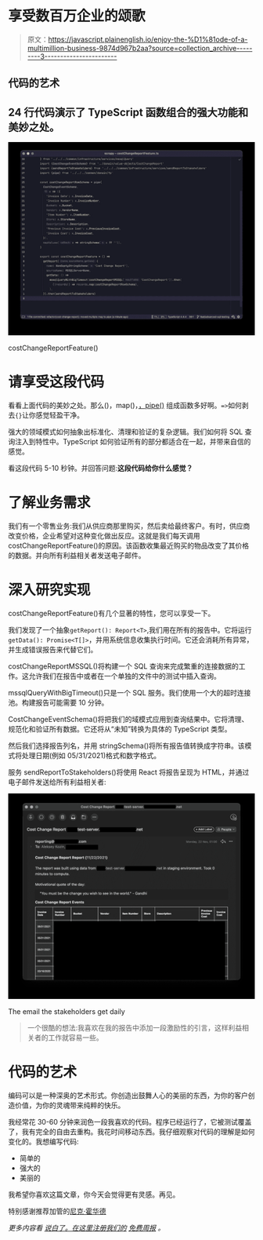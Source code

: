 # 享受数百万企业的颂歌

> 原文：<https://javascript.plainenglish.io/enjoy-the-%D1%81ode-of-a-multimillion-business-9874d967b2aa?source=collection_archive---------3----------------------->

## 代码的艺术

## 24 行代码演示了 TypeScript 函数组合的强大功能和美妙之处。

![](img/512b0da1bfce993a5ffb49835c22877b.png)

costChangeReportFeature()

# 请享受这段代码

看看上面代码的美妙之处。那么()，map()，[，pipe()](https://www.freecodecamp.org/news/10-ways-to-write-pipe-compose-in-javascript-f6d54c575616/) 组成函数多好啊。`=>`如何剥去`{}`让你感觉轻盈干净。

强大的领域模式如何抽象出标准化、清理和验证的复杂逻辑。我们如何将 SQL 查询注入到特性中。TypeScript 如何验证所有的部分都适合在一起，并带来自信的感觉。

看这段代码 5-10 秒钟。并回答问题:**这段代码给你什么感觉？**

# 了解业务需求

我们有一个零售业务:我们从供应商那里购买，然后卖给最终客户。有时，供应商改变价格，企业希望对这种变化做出反应。这就是我们每天调用 costChangeReportFeature()的原因。该函数收集最近购买的物品改变了其价格的数据。并向所有利益相关者发送电子邮件。

# 深入研究实现

costChangeReportFeature()有几个显著的特性，您可以享受一下。

我们发现了一个抽象`getReport(): Report<T>`,我们用在所有的报告中。它将运行`getData(): Promise<T[]>`，并用系统信息收集执行时间。它还会消耗所有异常，并生成错误报告来代替它们。

costChangeReportMSSQL()将构建一个 SQL 查询来完成繁重的连接数据的工作。这允许我们在报告中或者在一个单独的文件中的测试中插入查询。

mssqlQueryWithBigTimeout()只是一个 SQL 服务。我们使用一个大的超时连接池。构建报告可能需要 10 分钟。

CostChangeEventSchema()将把我们的域模式应用到查询结果中。它将清理、规范化和验证所有数据。它还将从“未知”转换为具体的 TypeScript 类型。

然后我们选择报告列名，并用 stringSchema()将所有报告值转换成字符串。该模式将处理日期(例如 05/31/2021)格式和数字格式。

服务 sendReportToStakeholders()将使用 React 将报告呈现为 HTML，并通过电子邮件发送给所有利益相关者:

![](img/2a1e32f15c05a688c885a8d3cde59c89.png)

The email the stakeholders get daily

> 一个很酷的想法:我喜欢在我的报告中添加一段激励性的引言，这样利益相关者的工作就容易一些。

# 代码的艺术

编码可以是一种深奥的艺术形式。你创造出鼓舞人心的美丽的东西，为你的客户创造价值，为你的灵魂带来纯粹的快乐。

我经常花 30-60 分钟来润色一段我喜欢的代码。程序已经运行了，它被测试覆盖了，我有完全的自由去重构。我花时间移动东西。我仔细观察对代码的理解是如何变化的。我想编写代码:

*   简单的
*   强大的
*   美丽的

我希望你喜欢这篇文章，你今天会觉得更有灵感。再见。

特别感谢推荐加管的[尼克·霍华德](https://medium.com/u/52e936b1a62b?source=post_page-----9874d967b2aa--------------------------------)

*更多内容看* [*说白了。在这里注册我们的*](http://plainenglish.io/) [*免费周报*](http://newsletter.plainenglish.io/) *。*